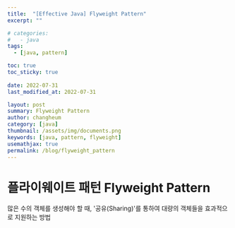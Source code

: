 ```yaml
---
title:  "[Effective Java] Flyweight Pattern"
excerpt: ""

# categories:
#   - java
tags:
  - [java, pattern]

toc: true
toc_sticky: true
 
date: 2022-07-31
last_modified_at: 2022-07-31

layout: post
summary: Flyweight Pattern
author: changheum
category: [java]
thumbnail: /assets/img/documents.png
keywords: [java, pattern, flyweight]
usemathjax: true
permalink: /blog/flyweight_pattern
---
```


# 플라이웨이트 패턴 Flyweight Pattern
많은 수의 객체를 생성해야 할 때, '공유(Sharing)'를 통하여 대량의 객체들을 효과적으로 지원하는 방법  
  

